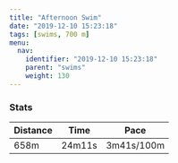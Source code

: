 ```yaml
---
title: "Afternoon Swim"
date: "2019-12-10 15:23:18"
tags: [swims, 700 m]
menu:
  nav:
    identifier: "2019-12-10 15:23:18"
    parent: "swims"
    weight: 130
---
```


### Stats

| Distance | Time | Pace |
|----------|------|------|
|658m|24m11s|3m41s/100m|
